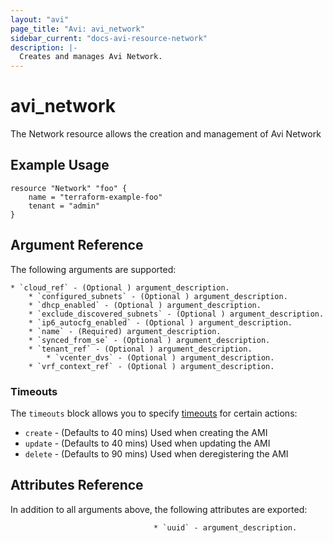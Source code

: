 ```yaml
---
layout: "avi"
page_title: "Avi: avi_network"
sidebar_current: "docs-avi-resource-network"
description: |-
  Creates and manages Avi Network.
---
```


# avi_network

The Network resource allows the creation and management of Avi Network

## Example Usage

```hcl
resource "Network" "foo" {
    name = "terraform-example-foo"
    tenant = "admin"
}
```

## Argument Reference

The following arguments are supported:

    * `cloud_ref` - (Optional ) argument_description.
        * `configured_subnets` - (Optional ) argument_description.
        * `dhcp_enabled` - (Optional ) argument_description.
        * `exclude_discovered_subnets` - (Optional ) argument_description.
        * `ip6_autocfg_enabled` - (Optional ) argument_description.
        * `name` - (Required) argument_description.
        * `synced_from_se` - (Optional ) argument_description.
        * `tenant_ref` - (Optional ) argument_description.
            * `vcenter_dvs` - (Optional ) argument_description.
        * `vrf_context_ref` - (Optional ) argument_description.

### Timeouts

The `timeouts` block allows you to specify [timeouts](https://www.terraform.io/docs/configuration/resources.html#timeouts) for certain actions:

* `create` - (Defaults to 40 mins) Used when creating the AMI
* `update` - (Defaults to 40 mins) Used when updating the AMI
* `delete` - (Defaults to 90 mins) Used when deregistering the AMI

## Attributes Reference

In addition to all arguments above, the following attributes are exported:

                                    * `uuid` - argument_description.
